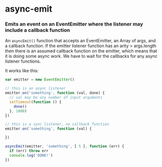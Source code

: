 async-emit
==========
### Emits an event on an EventEmitter where the listener may include a callback function

An `asyncEmit()` function that accepts an EventEmitter, an Array of args, and
a callback function. If the emitter listener function has an arity
&gt; args.length then there is an assumed callback function on the emitter, which
means that it is doing some async work. We have to wait for the callbacks for
any async listener functions.

It works like this:

``` javascript
var emitter = new EventEmitter()

// this is an async listener
emitter.on('something', function (val, done) {
  // val may be any number of input arguments
  setTimeout(function () {
    done()
  }, 1000)
})

// this is a sync listener, no callback function
emitter.on('something', function (val) {

})

asyncEmit(emitter, 'something', [ 5 ], function (err) {
  if (err) throw err
  console.log('DONE!')
})
```
